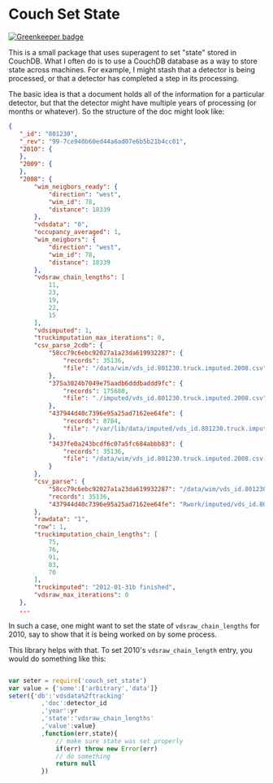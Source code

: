 # Couch Set State

[![Greenkeeper badge](https://badges.greenkeeper.io/jmarca/couch_set_state.svg)](https://greenkeeper.io/)

This is a small package that uses superagent to set  "state" stored
in CouchDB.  What I often do is to use a CouchDB database as a way to
store state across machines.  For example, I might stash that a
detector is being processed, or that a detector has completed a step
in its processing.

The basic idea is that a document holds all of the information for a
particular detector, but that the detector might have multiple years
of processing (or months or whatever).  So the structure of the doc
might look like:

```json
{
   "_id": "801230",
   "_rev": "99-7ce940b60ed44a6ad07e6b5b21b4cc01",
   "2010": {
   },
   "2009": {
   },
   "2008": {
       "wim_neigbors_ready": {
           "direction": "west",
           "wim_id": 78,
           "distance": 18339
       },
       "vdsdata": "0",
       "occupancy_averaged": 1,
       "wim_neigbors": {
           "direction": "west",
           "wim_id": 78,
           "distance": 18339
       },
       "vdsraw_chain_lengths": [
           11,
           23,
           19,
           22,
           15
       ],
       "vdsimputed": 1,
       "truckimputation_max_iterations": 0,
       "csv_parse_2cdb": {
           "58cc79c6ebc92027a1a23da619932287": {
               "records": 35136,
               "file": "/data/wim/vds_id.801230.truck.imputed.2008.csv"
           },
           "375a3024b7049e75aadb6dddbaddd9fc": {
               "records": 175680,
               "file": "./imputed/vds_id.801230.truck.imputed.2008.csv"
           },
           "437944d40c7396e95a25ad7162ee64fe": {
               "records": 8784,
               "file": "/var/lib/data/imputed/vds_id.801230.truck.imputed.2008.csv"
           },
           "3437fe0a243bcdf6c07a5fc684abbb83": {
               "records": 35136,
               "file": "/data/wim/vds_id.801230.truck.imputed.2008.csv.gz"
           }
       },
       "csv_parse": {
           "58cc79c6ebc92027a1a23da619932287": "/data/wim/vds_id.801230.truck.imputed.2008.csv",
           "records": 35136,
           "437944d40c7396e95a25ad7162ee64fe": "Rwork/imputed/vds_id.801230.truck.imputed.2008.csv"
       },
       "rawdata": "1",
       "row": 1,
       "truckimputation_chain_lengths": [
           75,
           76,
           91,
           83,
           70
       ],
       "truckimputed": "2012-01-31b finished",
       "vdsraw_max_iterations": 0
   },
   ... 
```

In such a case, one might want to set the state of
`vdsraw_chain_lengths` for 2010, say to show that it is being worked
on by some process.

This library helps with that.  To set 2010's `vdsraw_chain_length`
entry, you would do something like this:


``` javascript

var seter = require('couch_set_state')
var value = {'some':['arbitrary','data']}
seter({'db':'vdsdata%2ftracking'
         ,'doc':detector_id
         ,'year':yr
         ,'state':'vdsraw_chain_lengths'
         ,'value':value}
         ,function(err,state){
             // make sure state was set properly
             if(err) throw new Error(err)
             // do something
             return null
         })

```

